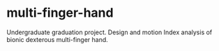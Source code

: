 # multi-finger-hand
Undergraduate graduation project. Design and motion Index analysis of bionic dexterous multi-finger hand.
